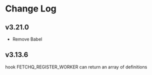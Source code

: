 # Change Log

## v3.21.0

- Remove Babel

## v3.13.6

hook FETCHQ_REGISTER_WORKER can return an array of definitions
